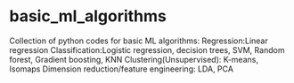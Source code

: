 # basic_ml_algorithms
Collection of python codes for basic ML algorithms:
Regression:Linear regression
Classification:Logistic regression, decision trees, SVM, Random forest, Gradient boosting, KNN
Clustering(Unsupervised): K-means, Isomaps
Dimension reduction/feature engineering: LDA, PCA
